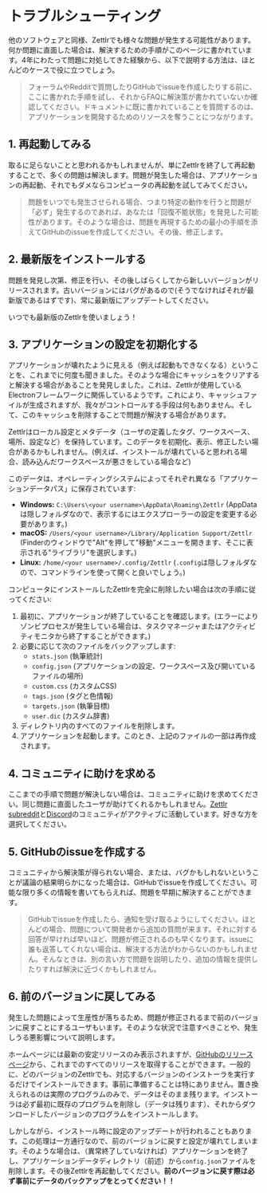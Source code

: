 # トラブルシューティング

他のソフトウェアと同様、Zettlrでも様々な問題が発生する可能性があります。何か問題に直面した場合は、解決するための手順がこのページに書かれています。4年にわたって問題に対処してきた経験から、以下で説明する方法は、ほとんどのケースで役に立つでしょう。

> フォーラムやRedditで質問したりGitHubでissueを作成したりする前に、ここに書かれた手順を試し、それからFAQに解決策が書かれていないか確認してください。ドキュメントに既に書かれていることを質問するのは、アプリケーションを開発するためのリソースを奪うことにつながります。

## 1. 再起動してみる

取るに足らないことと思われるかもしれませんが、単にZettlrを終了して再起動することで、多くの問題は解決します。問題が発生した場合は、アプリケーションの再起動、それでもダメならコンピュータの再起動を試してみてください。

> 問題をいつでも発生させられる場合、つまり特定の動作を行うと問題が「必ず」発生するのであれば、あなたは「回復不能状態」を発見した可能性があります。そのような場合は、問題を再現するための最小の手順を添えてGitHubのissueを作成してください。その後、修正します。

## 2. 最新版をインストールする

問題を発見し次第、修正を行い、その後しばらくしてから新しいバージョンがリリースされます。古いバージョンにはバグがあるので(そうでなければそれが最新版であるはずです)、常に最新版にアップデートしてください。

いつでも最新版のZettlrを使いましょう！

## 3. アプリケーションの設定を初期化する

アプリケーションが壊れたように見える（例えば起動もできなくなる）ということを、これまでに何度も聞きました。そのような場合にキャッシュをクリアすると解決する場合があることを発見しました。これは、Zettlrが使用しているElectronフレームワークに関係しているようです。これにより、キャッシュファイルが生成されますが、我々がコントロールする手段は何もありません。そして、このキャッシュを削除することで問題が解決する場合があります。

Zettlrはローカル設定とメタデータ（ユーザの定義したタグ、ワークスペース、場所、設定など）を保持しています。このデータを初期化、表示、修正したい場合があるかもしれません。(例えば、インストールが壊れていると思われる場合、読み込んだワークスペースが悪さをしている場合など)

このデータは、オペレーティングシステムによってそれぞれ異なる「アプリケーションデータパス」に保存されています:

* **Windows:** `C:\Users\<your username>\AppData\Roaming\Zettlr` (AppDataは隠しフォルダなので、表示するにはエクスプローラーの設定を変更する必要があります。)
* **macOS:** `/Users/<your username>/Library/Application Support/Zettlr` (Finderのウィンドウで"Alt"を押して"移動"メニューを開きます、そこに表示される"ライブラリ"を選択します。)
* **Linux:** `/home/<your username>/.config/Zettlr` (`.config`は隠しフォルダなので、コマンドラインを使って開くと良いでしょう。)

コンピュータにインストールしたZettlrを完全に削除したい場合は次の手順に従ってください:

1. 最初に、アプリケーションが終了していることを確認します。(エラーによりゾンビプロセスが発生している場合は、タスクマネージャまたはアクティビティモニタから終了することができます。)
2. 必要に応じて次のファイルをバックアップします:
    * `stats.json` (執筆統計)
    * `config.json` (アプリケーションの設定、ワークスペース及び開いているファイルの場所)
    * `custom.css` (カスタムCSS)
    * `tags.json` (タグと色情報)
    * `targets.json` (執筆目標)
    * `user.dic` (カスタム辞書)
3. ディレクトリ内のすべてのファイルを削除します。
4. アプリケーションを起動します。このとき、上記のファイルの一部は再作成されます。

## 4. コミュニティに助けを求める

ここまでの手順で問題が解決しない場合は、コミュニティに助けを求めてください。同じ問題に直面したユーザが助けてくれるかもしれません。[Zettlr subreddit](https://www.reddit.com/r/Zettlr)と[Discord](https://discord.com/invite/PcfS3DM9Xj)のコミュニティがアクティブに活動しています。好きな方を選択してください。

## 5. GitHubのissueを作成する

コミュニティから解決策が得られない場合、または、バグかもしれないということが議論の結果明らかになった場合は、GitHubでissueを作成してください。可能な限り多くの情報を書いてもらえれば、問題を早期に解決することができます。

> GitHubでissueを作成したら、通知を受け取るようにしてください。ほとんどの場合、問題について開発者から追加の質問が来ます。それに対する回答が早ければ早いほど、問題が修正されるのも早くなります。issueに誰も返答してくれない場合は、解決する方法がわからないのかもしれません。そんなときは、別の言い方で問題を説明したり、追加の情報を提供したりすれば解決に近づくかもしれません。

## 6. 前のバージョンに戻してみる

発生した問題によって生産性が落ちるため、問題が修正されるまで前のバージョンに戻すことにするユーザもいます。そのような状況で注意すべきことや、発生しうる悪影響について説明します。

ホームページには最新の安定リリースのみ表示されますが、[GitHubのリリースページ](https://github.com/Zettlr/Zettlr/releases)から、これまでのすべてのリリースを取得することができます。一般的に、どのバージョンのZettlrでも、対応するバージョンのインストーラを実行するだけでインストールできます。事前に準備することは特にありません。置き換えられるのは実際のプログラムのみで、データはそのまま残ります。インストーラは必ず最初に既存のプログラムを削除し（データは残ります）、それからダウンロードしたバージョンのプログラムをインストールします。

しかしながら、インストール時に設定のアップデートが行われることもあります。この処理は一方通行なので、前のバージョンに戻すと設定が壊れてしまいます。そのような場合は、（異常終了していなければ）アプリケーションを終了し、アプリケーションデータディレクトリ（前述）から`config.json`ファイルを削除します。その後Zettlrを再起動してください。**前のバージョンに戻す際は必ず事前にデータのバックアップをとってください！！**
